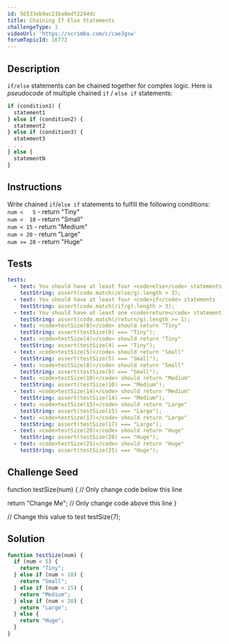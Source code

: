 ```yaml
---
id: 56533eb9ac21ba0edf2244dc
title: Chaining If Else Statements
challengeType: 1
videoUrl: 'https://scrimba.com/c/caeJgsw'
forumTopicId: 16772
---
```


## Description
<section id='description'>
<code>if/else</code> statements can be chained together for complex logic. Here is <dfn>pseudocode</dfn> of multiple chained <code>if</code> / <code>else if</code> statements:

```js
if (condition1) {
  statement1
} else if (condition2) {
  statement2
} else if (condition3) {
  statement3
. . .
} else {
  statementN
}
```

</section>

## Instructions
<section id='instructions'>
Write chained <code>if</code>/<code>else if</code> statements to fulfill the following conditions:<br/>
<code>num &lt;   5</code> - return "Tiny"<br><code>num &lt;  10</code> - return "Small"<br><code>num &lt; 15</code> - return "Medium"<br><code>num &lt; 20</code> - return "Large"<br><code>num >= 20</code>  - return "Huge"
</section>

## Tests
<section id='tests'>

```yml
tests:
  - text: You should have at least four <code>else</code> statements
    testString: assert(code.match(/else/g).length > 3);
  - text: You should have at least four <code>if</code> statements
    testString: assert(code.match(/if/g).length > 3);
  - text: You should have at least one <code>return</code> statement
    testString: assert(code.match(/return/g).length >= 1);
  - text: <code>testSize(0)</code> should return "Tiny"
    testString: assert(testSize(0) === "Tiny");
  - text: <code>testSize(4)</code> should return "Tiny"
    testString: assert(testSize(4) === "Tiny");
  - text: <code>testSize(5)</code> should return "Small"
    testString: assert(testSize(5) === "Small");
  - text: <code>testSize(8)</code> should return "Small"
    testString: assert(testSize(8) === "Small");
  - text: <code>testSize(10)</code> should return "Medium"
    testString: assert(testSize(10) === "Medium");
  - text: <code>testSize(14)</code> should return "Medium"
    testString: assert(testSize(14) === "Medium");
  - text: <code>testSize(15)</code> should return "Large"
    testString: assert(testSize(15) === "Large");
  - text: <code>testSize(17)</code> should return "Large"
    testString: assert(testSize(17) === "Large");
  - text: <code>testSize(20)</code> should return "Huge"
    testString: assert(testSize(20) === "Huge");
  - text: <code>testSize(25)</code> should return "Huge"
    testString: assert(testSize(25) === "Huge");

```

</section>

## Challenge Seed
function testSize(num) {
  // Only change code below this line


  return "Change Me";
  // Only change code above this line
}

// Change this value to test
testSize(7);

## Solution
<section id='solution'>


```js
function testSize(num) {
  if (num < 5) {
    return "Tiny";
  } else if (num < 10) {
    return "Small";
  } else if (num < 15) {
    return "Medium";
  } else if (num < 20) {
    return "Large";
  } else {
    return "Huge";
  }
}
```

</section>
